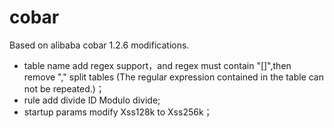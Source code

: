 cobar
=====

Based on alibaba cobar 1.2.6 modifications.

* table name add regex support，and regex must contain "[]",then remove "," split tables
  (The regular expression contained in the table can not be repeated.)；
* rule add divide ID Modulo divide;
* startup params modify Xss128k to Xss256k；
